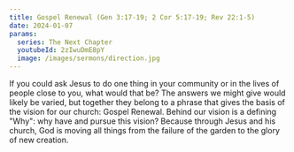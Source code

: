 ```yaml
---
title: Gospel Renewal (Gen 3:17-19; 2 Cor 5:17-19; Rev 22:1-5)
date: 2024-01-07
params:
  series: The Next Chapter
  youtubeId: 2zIwuDmE8pY
  image: /images/sermons/direction.jpg
---
```

If you could ask Jesus to do one thing in your community or in the lives of people close to you, what would that be? The answers we might give would likely be varied, but together they belong to a phrase that gives the basis of the vision for our church: Gospel Renewal. Behind our vision is a defining "Why": why have and pursue this vision? Because through Jesus and his church, God is moving all things from the failure of the garden to the glory of new creation.
